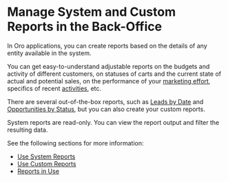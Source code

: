 <a id="user-guide-reports"></a>

# Manage System and Custom Reports in the Back-Office

In Oro applications, you can create reports based on the details of any entity available in the system.

You can get easy-to-understand adjustable reports on the budgets and activity of different
customers, on statuses of carts and the current state of actual and potential sales, on the performance of your
[marketing effort](../../marketing/index.md#user-guide-marketing), specifics of recent [activities](../../activities/index.md#user-guide-activities), etc.

There are several out-of-the-box reports, such as [Leads by Date](leads-reports.md#doc-leads-reports) and
[Opportunities by Status](opportunities-reports.md#user-guide-opportunities-reports-opportunities-by-status), but you can also create your custom reports.

System reports are read-only. You can view the report output and filter the resulting data.

<!-- comment: Add information on Reports & Segments > Consents > Declined Consents when https://magecore.atlassian.net/browse/BB-14261 is implemented. -->

See the following sections for more information:

* [Use System Reports](system-reports.md)
* [Use Custom Reports](custom-reports.md)
* [Reports in Use](reports-examples.md)
